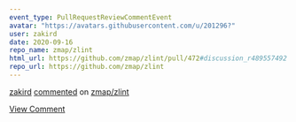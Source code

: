 ```yaml
---
event_type: PullRequestReviewCommentEvent
avatar: "https://avatars.githubusercontent.com/u/201296?"
user: zakird
date: 2020-09-16
repo_name: zmap/zlint
html_url: https://github.com/zmap/zlint/pull/472#discussion_r489557492
repo_url: https://github.com/zmap/zlint
---
```


<a href='https://github.com/zakird' target='_blank'>zakird</a> <a href='https://github.com/zmap/zlint/pull/472#discussion_r489557492' target='_blank'>commented</a> on <a href='https://github.com/zmap/zlint' target='_blank'>zmap/zlint</a>

<a href='https://github.com/zmap/zlint/pull/472#discussion_r489557492' target='_blank'>View Comment</a>